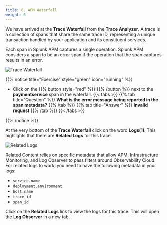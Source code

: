 ```yaml
---
title: 6. APM Waterfall
weight: 6
---
```


We have arrived at the **Trace Waterfall** from the **Trace Analyzer**. A trace is a collection of spans that share the same trace ID, representing a unique transaction handled by your application and its constituent services.

Each span in Splunk APM captures a single operation. Splunk APM considers a span to be an error span if the operation that the span captures results in an error.

![Trace Waterfall](../images/apm-trace-waterfall.png)

{{% notice title="Exercise" style="green" icon="running" %}}

* Click on the {{% button style="red"  %}}!{{% /button %}} next to the **paymentservice** span in the waterfall.
{{< tabs >}}
{{% tab title="Question" %}}
**What is the error message being reported in the span metadata?**
{{% /tab %}}
{{% tab title="Answer" %}}
**Invalid request**
{{% /tab %}}
{{< /tabs >}}

{{% /notice %}}

At the very bottom of the **Trace Waterfall** click on the word **Logs(1)**. This highlights that there are **Related Logs** for this trace.

![Related Logs](../images/apm-related-logs.png)

Related Content relies on specific metadata that allow APM, Infrastructure Monitoring, and Log Observer to pass filters around Observability Cloud. For related logs to work, you need to have the following metadata in your logs:

* `service.name`
* `deployment.environment`
* `host.name`
* `trace_id`
* `span_id`

Click on the **Related Logs** link to view the logs for this trace. This will open the **Log Observer** in a new tab.
